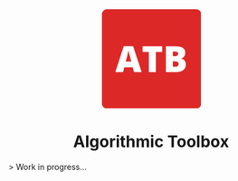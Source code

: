 <div align="center" >
  <img src="https://raw.githubusercontent.com/ThreeDP/ThreeDP/315ac26079391c9db7f224207f5f0fc94bb72cc0/imgs/ATB.svg" alt="Icon Algorithmic Toolbox" width="175" height="175">
  <h1>Algorithmic Toolbox</h1>
</div>
> Work in progress...
